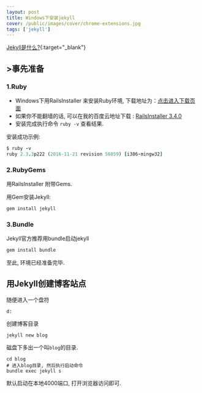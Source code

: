 ```yaml
---
layout: post
title: Windows下安装jekyll
cover: /public/images/cover/chrome-extensions.jpg
tags: ['jekyll']
---
```


[Jekyll是什么?](https://jekyllrb.com/){:target="_blank"}



## >事先准备

### 1.Ruby

* Windows下用RailsInstaller 来安装Ruby环境, 下载地址为：[点击进入下载页面](http://railsinstaller.org/en) 
* 如果你不能翻墙的话, 可以在我的百度云地址下载 : [RailsInstaller 3.4.0](https://pan.baidu.com/s/1c6knxF_2EPxgR2j0aKwCDw)
* 安装完成执行命令 `ruby -v` 查看结果.

安装成功示例:

```ruby
$ ruby -v
ruby 2.3.3p222 (2016-11-21 revision 56859) [i386-mingw32]
```

### 2.RubyGems

用RailsInstaller 附带Gems.

用Gem安装Jekyll:

```ruby
gem install jekyll
```

### 3.Bundle

Jekyll官方推荐用bundle启动jekyll

```ruby
gem install bundle
```

至此, 环境已经准备完毕.



## 用Jekyll创建博客站点

随便进入一个盘符

```
d:
```

创建博客目录

```
jekyll new blog
```

磁盘下多出一个叫`blog`的目录.

```
cd blog
# 进入blog目录, 然后执行启动命令
bundle exec jekyll s
```

默认启动在本地4000端口, 打开浏览器访问即可.